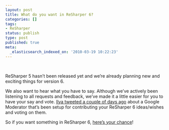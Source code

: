 ```yaml
---
layout: post
title: What do you want in ReSharper 6?
categories: []
tags:
- ReSharper
status: publish
type: post
published: true
meta:
  _elasticsearch_indexed_on: '2010-03-19 10:22:23'
---
```

<p>&#160;</p>  <p>ReSharper 5 hasn’t been released yet and we’re already planning new and exciting things for version 6. </p>  <p>We also want to hear what you have to say. Although we’ve actively been listening to all requests and feedback, we’ve made it a little easier for you to have your say and vote. <a href="http://twitter.com/orangy/status/10666925316">Ilya tweeted a couple of days ago</a> about a Google Moderator that’s been setup for contributing your ReSharper 6 ideas/wishes and voting on them. </p>  <p>So if you want something in ReSharper 6, <a href="http://www.google.com/moderator/#16/e=4fb9">here’s your chance</a>!</p>
